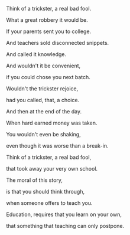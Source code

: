 Think of a trickster, a real bad fool.

What a great robbery it would be.

If your parents sent you to college.

And teachers sold disconnected snippets.

And called it knowledge.

And wouldn't it be convenient,

if you could chose you next batch.

Wouldn't the trickster rejoice,

had you called, that, a choice.

And then at the end of the day.

When hard earned money was taken.

You wouldn't even be shaking,

even though it was worse than a break-in.

Think of a trickster, a real bad fool,

that took away your very own school.

The moral of this story,

is that you should think through,

when someone offers to teach you.

Education, requires that you learn on your own,

that something that teaching can only postpone.
